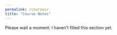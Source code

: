 ```yaml
---
permalink: /courses/
title: "Course Notes"
---
```


Please wait a moment: I haven't filled this section yet.
